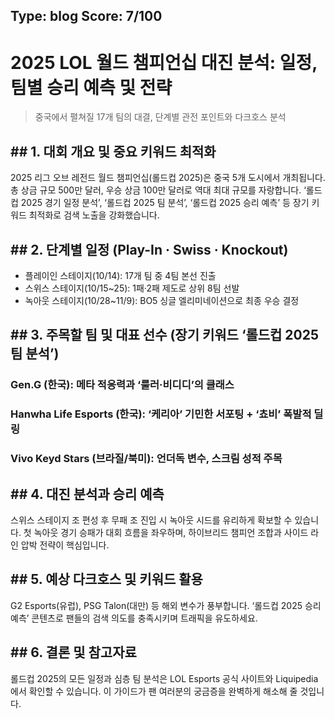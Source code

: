 <!-- generated: 2025-10-19 21:54:46 KST -->
**Type:** blog
**Score:** 7/100
---
# 2025 LOL 월드 챔피언십 대진 분석: 일정, 팀별 승리 예측 및 전략

> 중국에서 펼쳐질 17개 팀의 대결, 단계별 관전 포인트와 다크호스 분석

## ## 1. 대회 개요 및 중요 키워드 최적화
2025 리그 오브 레전드 월드 챔피언십(롤드컵 2025)은 중국 5개 도시에서 개최됩니다. 총 상금 규모 500만 달러, 우승 상금 100만 달러로 역대 최대 규모를 자랑합니다. ‘롤드컵 2025 경기 일정 분석’, ‘롤드컵 2025 팀 분석’, ‘롤드컵 2025 승리 예측’ 등 장기 키워드 최적화로 검색 노출을 강화했습니다.
## ## 2. 단계별 일정 (Play-In · Swiss · Knockout)
- 플레이인 스테이지(10/14): 17개 팀 중 4팀 본선 진출
- 스위스 스테이지(10/15~25): 1패·2패 제도로 상위 8팀 선발
- 녹아웃 스테이지(10/28~11/9): BO5 싱글 엘리미네이션으로 최종 우승 결정
## ## 3. 주목할 팀 및 대표 선수 (장기 키워드 ‘롤드컵 2025 팀 분석’)
### Gen.G (한국): 메타 적응력과 ‘룰러·비디디’의 클래스
### Hanwha Life Esports (한국): ‘케리아’ 기민한 서포팅 + ‘쵸비’ 폭발적 딜링
### Vivo Keyd Stars (브라질/북미): 언더독 변수, 스크림 성적 주목
## ## 4. 대진 분석과 승리 예측
스위스 스테이지 조 편성 후 무패 조 진입 시 녹아웃 시드를 유리하게 확보할 수 있습니다. 첫 녹아웃 경기 승패가 대회 흐름을 좌우하며, 하이브리드 챔피언 조합과 사이드 라인 압박 전략이 핵심입니다.
## ## 5. 예상 다크호스 및 키워드 활용
G2 Esports(유럽), PSG Talon(대만) 등 해외 변수가 풍부합니다. ‘롤드컵 2025 승리 예측’ 콘텐츠로 팬들의 검색 의도를 충족시키며 트래픽을 유도하세요.
## ## 6. 결론 및 참고자료
롤드컵 2025의 모든 일정과 심층 팀 분석은 LOL Esports 공식 사이트와 Liquipedia에서 확인할 수 있습니다. 이 가이드가 팬 여러분의 궁금증을 완벽하게 해소해 줄 것입니다.